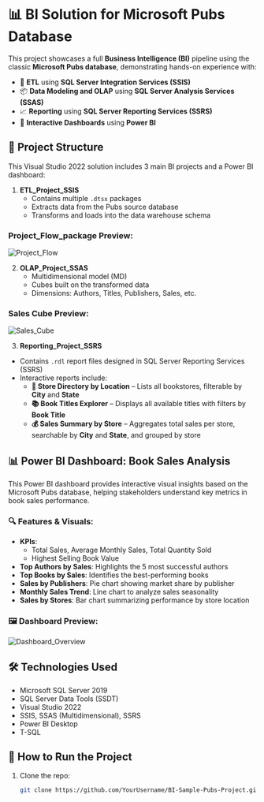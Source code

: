 # 📊 BI Solution for Microsoft Pubs Database

This project showcases a full **Business Intelligence (BI)** pipeline using the classic **Microsoft Pubs database**, demonstrating hands-on experience with:

- 🔄 **ETL** using **SQL Server Integration Services (SSIS)**
- 📦 **Data Modeling and OLAP** using **SQL Server Analysis Services (SSAS)**
- 📈 **Reporting** using **SQL Server Reporting Services (SSRS)**
- 🧩 **Interactive Dashboards** using **Power BI**

## 📁 Project Structure

This Visual Studio 2022 solution includes 3 main BI projects and a Power BI dashboard:

1. **ETL_Project_SSIS**
   - Contains multiple `.dtsx` packages
   - Extracts data from the Pubs source database
   - Transforms and loads into the data warehouse schema
###  Project_Flow_package Preview:
![Project_Flow](https://github.com/user-attachments/assets/e42906ad-60b2-481e-95b9-ef36e66297fe)

2. **OLAP_Project_SSAS**
   - Multidimensional model (MD)
   - Cubes built on the transformed data
   - Dimensions: Authors, Titles, Publishers, Sales, etc.
###  Sales Cube Preview:
![Sales_Cube](https://github.com/user-attachments/assets/13b94a29-cf19-4c45-82cb-a4bf2dcecee6)

 3. **Reporting_Project_SSRS**
   - Contains `.rdl` report files designed in SQL Server Reporting Services (SSRS)
   - Interactive reports include:
     - **📍 Store Directory by Location** – Lists all bookstores, filterable by **City** and **State**
     - **📚 Book Titles Explorer** – Displays all available titles with filters by **Book Title**
     - **💰 Sales Summary by Store** – Aggregates total sales per store, searchable by **City** and **State**, and grouped by store


## 📊 Power BI Dashboard: Book Sales Analysis

This Power BI dashboard provides interactive visual insights based on the Microsoft Pubs database, helping stakeholders understand key metrics in book sales performance.

### 🔍 Features & Visuals:
- **KPIs**:
  - Total Sales, Average Monthly Sales, Total Quantity Sold
  - Highest Selling Book Value
- **Top Authors by Sales**: Highlights the 5 most successful authors
- **Top Books by Sales**: Identifies the best-performing books
- **Sales by Publishers**: Pie chart showing market share by publisher
- **Monthly Sales Trend**: Line chart to analyze sales seasonality
- **Sales by Stores**: Bar chart summarizing performance by store location

### 🖼️ Dashboard Preview:
![Dashboard_Overview](https://github.com/user-attachments/assets/f74f02e4-9d72-499a-8250-426941baf064)



## 🛠 Technologies Used

- Microsoft SQL Server 2019
- SQL Server Data Tools (SSDT)
- Visual Studio 2022
- SSIS, SSAS (Multidimensional), SSRS
- Power BI Desktop
- T-SQL

## 🚀 How to Run the Project

1. Clone the repo:
   ```bash
   git clone https://github.com/YourUsername/BI-Sample-Pubs-Project.git
